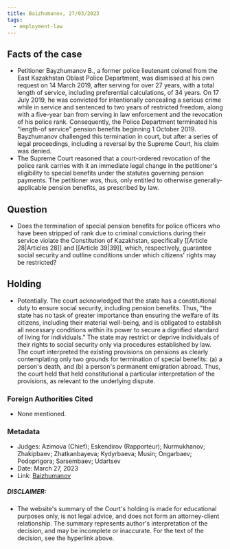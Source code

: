 ```yaml
---
title: Baizhumanov, 27/03/2023
tags:
  - employment-law
---
```

## Facts of the case
* Petitioner Bayzhumanov B., a former police lieutenant colonel from the East Kazakhstan Oblast Police Department, was dismissed at his own request on 14 March 2019, after serving for over 27 years, with a total length of service, including preferential calculations, of 34 years. On 17 July 2019, he was convicted for intentionally concealing a serious crime while in service and sentenced to two years of restricted freedom, along with a five-year ban from serving in law enforcement and the revocation of his police rank. Consequently, the Police Department terminated his "length-of service" pension benefits beginning 1 October 2019. Bayzhumanov challenged this termination in court, but after a series of legal proceedings, including a reversal by the Supreme Court, his claim was denied.
* The Supreme Court reasoned that a court-ordered revocation of the police rank carries with it an immediate legal change in the petitioner's eligibility to special benefits under the statutes governing pension payments. The petitioner was, thus, only entitled to otherwise generally-applicable pension benefits, as prescribed by law. 
## Question
* Does the termination of special pension benefits for police officers who have been stripped of rank due to criminal convictions during their service violate the Constitution of Kazakhstan, specifically [[Article 28|Articles 28]] and [[Article 39|39]], which, respectively, guarantee social security and outline conditions under which citizens' rights may be restricted?
## Holding
* Potentially. The court acknowledged that the state has a constitutional duty to ensure social security, including pension benefits. Thus, "the state has no task of greater importance than ensuring the welfare of its citizens, including their material well-being, and is obligated to establish all necessary conditions within its power to secure a dignified standard of living for individuals." The state may restrict or deprive individuals of their rights to social security only via procedures established by law. The court interpreted the existing provisions on pensions as clearly contemplating only two grounds for termination of special benefits: (a) a person's death, and (b) a person's permanent emigration abroad. Thus, the court held that held constitutional a particular interpretation of the provisions, as relevant to the underlying dispute. 

### Foreign Authorities Cited
* None mentioned. 
### Metadata
* Judges: Azimova (Chief); Eskendirov (Rapporteur); Nurmukhanov; Zhakipbaev; Zhatkanbayeva; Kydyrbaeva; Musin; Ongarbaev; Podoprigora; Sarsembaev; Udartsev
* Date: March 27, 2023
* Link: [Baizhumanov](https://github.com/juzgenbayev/KSKR-Docs/raw/main/Baizhumanov,%2027%20Mar%202023.docx)
##### DISCLAIMER:
* The website's summary of the Court's holding is made for educational purposes only, is not legal advice, and does not form an attorney-client relationship. The summary represents author's interpretation of the decision, and may be incomplete or inaccurate. For the text of the decision, see the hyperlink above.